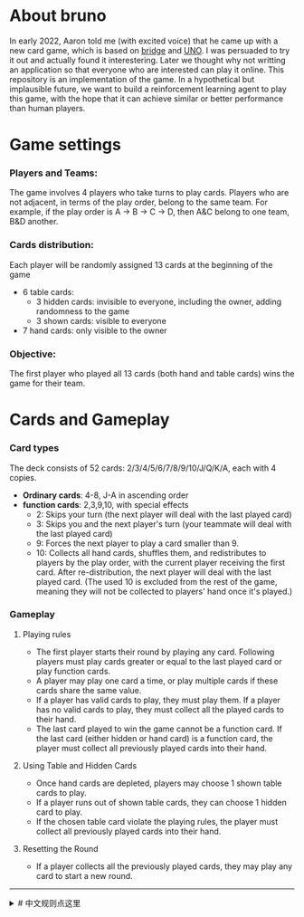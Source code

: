 # About bruno
In early 2022, Aaron told me (with excited voice) that he came up with a new card game, which is based on [<u>br</u>idge](https://en.wikipedia.org/wiki/Contract_bridge) and [<u>UNO</u>](https://en.wikipedia.org/wiki/Uno_(card_game)). I was persuaded to try it out and actually found it interestering. Later we thought why not writting an application so that everyone who are interested can play it online. This repository is an implementation of the game. In a hypothetical but implausible future, we want to build a reinforcement learning agent to play this game, with the hope that it can achieve similar or better performance than human players.

# Game settings
### Players and Teams:
The game involves 4 players who take turns to play cards. Players who are not adjacent, in terms of the play order, belong to the same team. For example, if the play order is A → B → C → D, then A&C belong to one team, B&D another.

### Cards distribution: 
Each player will be randomly assigned 13 cards at the beginning of the game
- 6 table cards:
    - 3 hidden cards: invisible to everyone, including the owner, adding randomness to the game
    - 3 shown cards: visible to everyone
- 7 hand cards: only visible to the owner

### Objective:
The first player who played all 13 cards (both hand and table cards) wins the game for their team.


# Cards and Gameplay
### Card types
The deck consists of 52 cards: 2/3/4/5/6/7/8/9/10/J/Q/K/A, each with 4 copies.
- **Ordinary cards**: 4-8, J-A in ascending order
- **function cards**: 2,3,9,10, with special effects
    - 2: Skips your turn (the next player will deal with the last played card)
    - 3: Skips you and the next player's turn (your teammate will deal with the last played card)
    - 9: Forces the next player to play a card smaller than 9.
    - 10: Collects all hand cards, shuffles them, and redistributes to players by the play order, with the current player receiving the first card. After re-distribution, the next player will deal with the last played card. (The used 10 is excluded from the rest of the game, meaning they will not be collected to players' hand once it's played.)
    
### Gameplay
1. Playing rules
    - The first player starts their round by playing any card. Following players must play cards greater or equal to the last played card or play function cards.
    - A player may play one card a time, or play multiple cards if these cards share the same value.
    - If a player has valid cards to play, they must play them. If a player has no valid cards to play, they must collect all the played cards to their hand.
    - The last card played to win the game cannot be a function card. If the last card (either hidden or hand card) is a function card, the player must collect all previously played cards into their hand.


2. Using Table and Hidden Cards
    - Once hand cards are depleted, players may choose 1 shown table cards to play.
    - If a player runs out of shown table cards, they can choose 1 hidden card to play.
    - If the chosen table card violate the playing rules, the player must collect all previously played cards into their hand.


3. Resetting the Round
    - If a player collects all the previously played cards, they may play any card to start a new round.

<hr>
<details>
<summary>
# 中文规则点这里
</summary>
一副去掉两张Joker的扑克牌，52张

四名玩家围坐，互相对面的是一队，逆时针依次出牌，谁先出光自己所有的牌，这一队就能获胜。

每名玩家拥有三种牌，桌面上的暗牌，桌面上的明牌，手牌。 最开始，向每个玩家派发3张桌面暗牌，3张桌面明牌，剩下的都是手牌。游戏开始，出牌的规则有：

1. 除非是第一个出牌，或者是游戏重置后第一个出牌，你的出牌的数字都必须大于等于上一家出的牌。
2. 有四张功能牌，分别是2，3，9，10。2是跳过自己的出牌回合，3是跳过自己和下一家的出牌回合，跳过回合意味着下一个出牌的人要应对你本该应对的牌，9会要求下一家出小于9的牌，10会收集所有玩家的手牌并且 洗牌重新均匀发给大家，而打出的10会被排除在游戏外，之后由你的下家来应对你本该应对的牌。这四种功能牌可以在任意你的回合出，也就是不受上一家出牌限制。
3. 如果没有不小于上一家出牌的普通牌，也没有功能牌，那么就要收回场上所有的牌，并且游戏重置，你再出一张牌来开始新的一回合。
4. 必须出完手牌，才能出桌面上的明牌；必须出完桌面上的明牌，才能出桌面上的暗牌，因为你不知道暗牌是什么，所以你是任意挑选一张，翻开，然后判定出牌是否符合上述规则，如果不符合，比如说你翻开的暗牌不是 功能牌，又比上一家出牌要小，那你就要回收场上所有的牌，如规则3。
5. 所有的手牌和桌面上的明牌，在出牌时数量和花色都不重要，比如说上家出了一个黑桃4，你可以一起出方片4和梅花4，或者说上家出了两张，你可以接一张。
6. 在获胜之前，也就是打出最后一张牌时，你不能打出功能牌。如果最后一张是功能牌，那你就需要收回场上所有的牌，然后如规则3。
</details>
